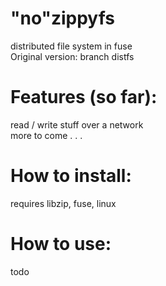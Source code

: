 # "no"zippyfs
distributed file system in fuse  
Original version: branch distfs  
 
# Features (so far):  
read / write stuff over a network  
more to come . . .

# How to install:  
requires libzip, fuse, linux
# How to use:   
todo

